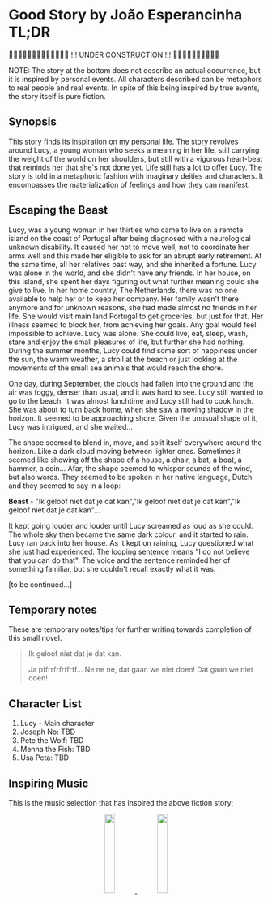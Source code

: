 # Good Story by João Esperancinha TL;DR

🚧🚧🚧🚧🚧🚧🚧🚧🚧🚧🚧🚧🚧 !!! UNDER CONSTRUCTION !!! 🚧🚧🚧🚧🚧🚧🚧🚧🚧🚧

NOTE: The story at the bottom does not describe an actual occurrence, but it is inspired by personal events. All characters described can be metaphors to real people and real events. In spite of this being inspired by true events, the story itself is pure fiction.

## Synopsis

This story finds its inspiration on my personal life. The story revolves around Lucy, a young woman who seeks a meaning in her life, still carrying the weight of the world on her shoulders, but still with a vigorous heart-beat that reminds her that she's not done yet. Life still has a lot to offer
Lucy.
The story is told in a metaphoric fashion with imaginary deities and characters. It encompasses the materialization of feelings and how they can manifest.

## Escaping the Beast

Lucy, was a young woman in her thirties who came to live on a remote island on the coast of Portugal after being diagnosed with a neurological unknown disability. It caused her not to move well, not to coordinate her arms well and this made her eligible to ask for an abrupt early retirement. At the
same time, all her relatives past way, and she inherited a fortune. Lucy was alone in the world, and she didn't have any friends. In her house, on this island, she spent her days figuring out what further meaning could she give to live. In her home country, The Netherlands, there was no one
available to help her or to keep her company. Her family wasn't there anymore and for unknown reasons, she had made almost no friends in her life. She would visit main land Portugal to get groceries, but just for that. Her illness seemed to block her, from achieving her goals. Any goal would feel
impossible to
achieve. Lucy was alone. She could live, eat, sleep, wash, stare and enjoy the small pleasures of life, but further she had nothing. During the summer months, Lucy could find some sort of happiness under the sun, the warm weather, a stroll at the beach or just looking at the movements of the small
sea animals that would reach the shore.

One day, during September, the clouds had fallen into the ground and the air was foggy, denser than usual, and it was hard to see. Lucy still wanted to go to the beach. It was almost lunchtime and Lucy still had to cook lunch. She was about to turn back home, when she saw a moving shadow in the
horizon. It seemed to be approaching shore. Given the unusual shape of it, Lucy was intrigued, and she waited...

The shape seemed to blend in, move, and split itself everywhere around the horizon. Like a dark cloud moving between lighter ones.
Sometimes it seemed like showing off the shape of a house, a chair, a bat, a boat, a hammer, a coin...
Afar, the shape seemed to whisper sounds of the wind, but also words. They seemed to be spoken in her native language, Dutch and they seemed to say in a loop:   

<b>Beast</b> - "Ik geloof niet dat je dat kan","Ik geloof niet dat je dat kan","Ik geloof niet dat je dat kan"...

It kept going louder and louder until Lucy screamed as loud as she could. The whole sky then became the same dark colour, and it started to rain. Lucy ran back into her house.
As it kept on raining, Lucy questioned what she just had experienced. The looping sentence means "I do not believe that you can do that". The voice and the sentence reminded her of something familiar, but she couldn't recall exactly what it was.

\[to be continued...\]

## Temporary notes

These are temporary notes/tips for further writing towards completion of this small novel.

> Ik geloof niet dat je dat kan.
>
> Ja pffrrfrfrffrff... Ne ne ne, dat gaan we niet doen! Dat gaan we niet doen!

## Character List

1. Lucy - Main character
2. Joseph No: TBD
3. Pete the Wolf: TBD
4. Menna the Fish: TBD
5. Usa Peta: TBD

## Inspiring Music

This is the music selection that has inspired the above fiction story:

<div align="center">
      <a title="Röyksopp - What Else Is There ?" href="https://www.youtube.com/watch?v=ADBKdSCbmiM">
     <img 
          src="https://img.youtube.com/vi/ADBKdSCbmiM/0.jpg" 
          style="width:20%;">
      </a>
      <a title="Florence + The Machine - Never Let Me Go" href="https://www.youtube.com/watch?v=zMBTvuUlm98">
     <img 
          src="https://img.youtube.com/vi/zMBTvuUlm98/0.jpg" 
          style="width:20%;">
      </a>
</div>
